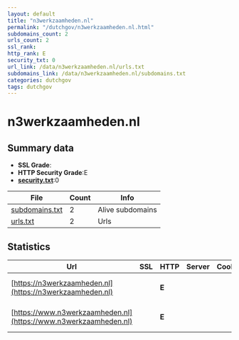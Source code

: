 ```yaml
---
layout: default
title: "n3werkzaamheden.nl"
permalink: "/dutchgov/n3werkzaamheden.nl.html"
subdomains_count: 2
urls_count: 2
ssl_rank: 
http_rank: E
security_txt: 0
url_link: /data/n3werkzaamheden.nl/urls.txt
subdomains_link: /data/n3werkzaamheden.nl/subdomains.txt
categories: dutchgov
tags: dutchgov
---
```



# n3werkzaamheden.nl
## Summary data


 - **SSL Grade**:
 - **HTTP Security Grade**:E
 - **[security.txt](https://www.digitaleoverheid.nl/nieuws/standaard-security-txt-nu-verplicht-voor-overheid/)**:0


| File       | Count | Info |
|------------|-------|------|
|[subdomains.txt](/DutchGovScope/data/n3werkzaamheden.nl/subdomains.txt)|2|Alive subdomains|
|[urls.txt](/DutchGovScope/data/n3werkzaamheden.nl/urls.txt)|2|Urls|


## Statistics


| Url | SSL | HTTP | Server | Cookie | HSTS | CORS | CTO | CSP | XFO | XXP | RP |FP| Tech |Title |
|--------|-------|-------|------|------|------|------|------|------|------|------|------|------|------|------|
|[https://n3werkzaamheden.nl](https://n3werkzaamheden.nl)| | **E**|| | | | | | | | :white_check_mark: | |HSTS Microsoft ASP.NET|Object moved|
|[https://www.n3werkzaamheden.nl](https://www.n3werkzaamheden.nl)| | **E**|| | | | | | | | :white_check_mark: | |HSTS Microsoft ASP.NET|Object moved|



